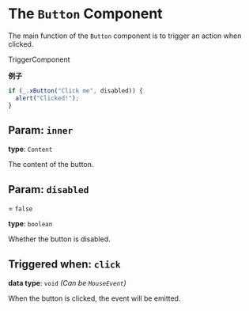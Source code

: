 <script setup>
import Kind from "helpers/kind.vue";
import Optional from "helpers/optional.vue";
</script>

# The `Button` Component

The main function of the `Button` component is to trigger an action when clicked.

<Kind>TriggerComponent</Kind>

**例子**

```ts
if (_.xButton("Click me", disabled)) {
  alert("Clicked!");
}
```

## Param: `inner`

**type**: `Content`

The content of the button.

## Param: `disabled`

<Optional/> = `false`

**type**: `boolean`

Whether the button is disabled.

## Triggered when: `click`

**data type**: `void` _(Can be `MouseEvent`)_

When the button is clicked, the event will be emitted.
